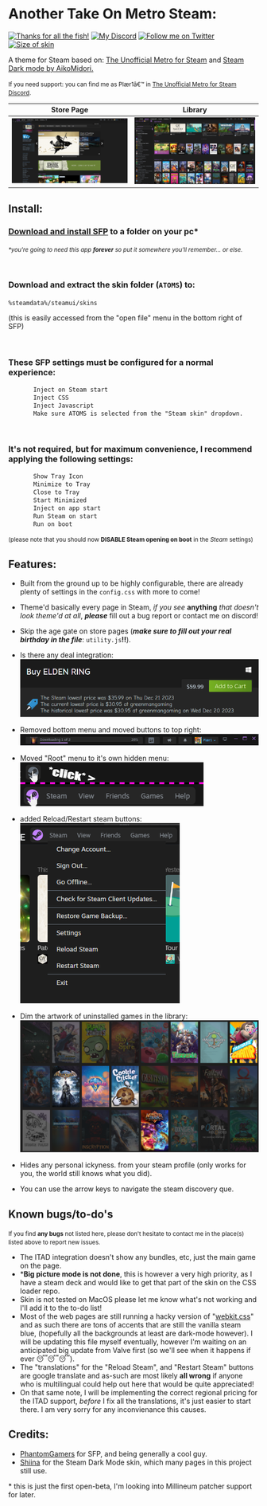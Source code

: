 # Another Take On Metro Steam:
[![Thanks for all the fish!](https://img.shields.io/badge/Donate-ko--fi-pink?style=flat-square&logo=kofi&logoColor=pink)](https://ko-fi.com/plaer1)    [![My Discord](https://img.shields.io/discord/493527438928642059?style=flat&logo=discord&logoColor=%23c381ff&color=%23c381ff
)](https://discord.gg/EHMjbeEf82)    [![Follow me on Twitter](https://img.shields.io/twitter/url?url=https%3A%2F%2Fx.com%2FPleyar1&style=flat&logo=twitter&logoColor=%23c381ff&label=Follow%20me%20on%20Twitter&color=%23c381ff)](https://x.com/Pleyar1)    [![Size of skin](https://img.shields.io/github/repo-size/Plaer1/ATOMS?style=flat&logo=github&logoColor=%23c381ff&color=%23c381ff)](https://github.com/Plaer1/ATOMS/)

A theme for Steam based on:
[The Unofficial Metro for Steam](https://steamcommunity.com/groups/metroskin/discussions/0/141136086931804907/) and [Steam Dark mode by AikoMidori.](https://github.com/AikoMidori/steam-dark-mode)

<small>If you need support: you can find me as Plær1â€™ in [The Unofficial Metro for Steam Discord](https://discord.gg/UZvkvkh).</small>

| Store Page          | Library                        |
| ------------------- | ------------------------------ |
| ![ATOMS Store Page](https://github.com/Plaer1/ATOMS-Media/blob/d2844f744c5d28ffb571731a1eb7d43f4f9a2da5/steamStore.png) | ![ATOMS Steam Library](https://github.com/Plaer1/ATOMS-Media/blob/d2844f744c5d28ffb571731a1eb7d43f4f9a2da5/steamLibrary.png) |


## Install:

### [Download and install SFP](https://github.com/PhantomGamers/SFP) to a folder on your pc*

<small><i>*you're going to need this app <b>forever</b> so put it somewhere you'll remember... or else.</i></small>
‎ ‎ 

‎ 
### Download and extract the skin folder (``ATOMS``) to:
``%steamdata%/steamui/skins``

(this is easily accessed from the "open file" menu in the bottom right of SFP)

‎ 
### These SFP settings must be configured for a normal experience:
```
	   Inject on Steam start
	   Inject CSS
	   Inject Javascript
	   Make sure ATOMS is selected from the "Steam skin" dropdown.
```


 ‎ 
### It's not required, but for maximum convenience, I recommend applying the following settings:
```
	   Show Tray Icon
	   Minimize to Tray
	   Close to Tray
	   Start Minimized
	   Inject on app start
	   Run Steam on start 
	   Run on boot
```
<small> (please note that you should now <b>DISABLE Steam opening on boot</b> in the *Steam* settings)</small>


## Features:
* Built from the ground up to be highly configurable, there are already plenty of settings in the ``config.css`` with more to come!

* Theme'd basically every page in Steam, *if you see* **anything** *that doesn't look theme'd at all*, ***please*** fill out a bug report or contact me on discord!

* Skip the age gate on store pages (***make sure to fill out your real birthday in the file***: ``utility.js``**!!**).

* Is there any deal integration:
![ATOMS ITAD](https://github.com/Plaer1/ATOMS-Media/blob/ddf4d9a452b3f83752d7aa7d8b0a05a37378fd1e/steamitad.png)

* Removed bottom menu and moved buttons to top right:
![ATOMS Bar Buttons](https://github.com/Plaer1/ATOMS-Media/blob/ddf4d9a452b3f83752d7aa7d8b0a05a37378fd1e/steamTopRightBar.png)

* Moved "Root" menu to it's own hidden menu:
![ATOMS Root Menu](https://github.com/Plaer1/ATOMS-Media/blob/ddf4d9a452b3f83752d7aa7d8b0a05a37378fd1e/steamRootMenu.png)

* added Reload/Restart steam buttons:
![ATOMS Root Menu](https://github.com/Plaer1/ATOMS-Media/blob/abe7b3d73d615aa63d58135309754ad3ba80a13d/restartaloadMenu.png)

* Dim the artwork of uninstalled games in the library:
![ATOMS Root Menu](https://github.com/Plaer1/ATOMS-Media/blob/abe7b3d73d615aa63d58135309754ad3ba80a13d/transparentGames.png)

* Hides any personal ickyness. from your steam profile (only works for you, the world still knows what you did).
  
* You can use the arrow keys to navigate the steam discovery que.


## Known bugs/to-do's
<small>If you find **any bugs** not listed here, please don't hesitate to contact me in the place(s) listed above to report new issues.</small>
* The ITAD integration doesn't show any bundles, etc, just the main game on the page.
 * ***Big picture mode is not done**, this is however a very high priority, as I have a steam deck and would like to get that part of the skin on the CSS loader repo.
 * Skin is not tested on MacOS please let me know what's not working and I'll add it to the to-do list!
 * Most of the web pages are still running a hacky version of "[webkit.css](https://github.com/AikoMidori/steam-dark-mode/blob/master/webkit.css)" and as such there are tons of accents that are still the vanilla steam blue, (hopefully all the backgrounds at least are dark-mode however). I will be updating this file myself eventually, however I'm waiting on an anticipated big update from Valve first (so we'll see when it happens if ever 😴😴😴).
* The "translations" for the "Reload Steam", and "Restart Steam" buttons are google translate and as-such are most likely **all wrong** if anyone who is multilingual could help out here that would be quite appreciated!
* On that same note, I will be implementing the correct regional pricing for the ITAD support, *before* I fix all the translations, it's just easier to start there. I am very sorry for any inconvienance this causes.

## Credits:
* [PhantomGamers](https://ko-fi.com/phantomgamers) for SFP, and being generally a cool guy.
*  [Shiina](https://shiinaskins.com) for the Steam Dark Mode skin, which many pages in this project still use.


\* this is just the first open-beta, I'm looking into Millineum patcher support for later.
